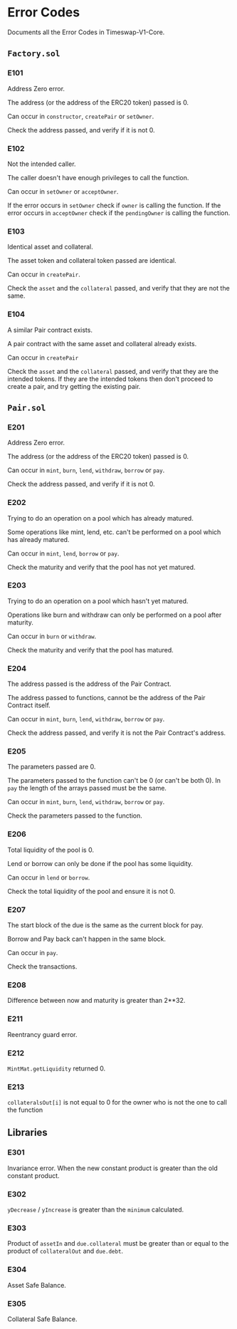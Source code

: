 # Error Codes

Documents all the Error Codes in Timeswap-V1-Core.

## `Factory.sol`

### E101

Address Zero error.

The address (or the address of the ERC20 token) passed is 0.

Can occur in `constructor`, `createPair` or `setOwner`.

Check the address passed, and verify if it is not 0.

### E102

Not the intended caller.

The caller doesn't have enough privileges to call the function.

Can occur in `setOwner` or `acceptOwner`.

If the error occurs in `setOwner` check if `owner` is calling the function. If the error occurs in `acceptOwner` check if the `pendingOwner` is calling the function.

### E103

Identical asset and collateral.

The asset token and collateral token passed are identical.

Can occur in `createPair`.

Check the `asset` and the `collateral` passed, and verify that they are not the same.

### E104

A similar Pair contract exists.

A pair contract with the same asset and collateral already exists.

Can occur in `createPair`

Check the `asset` and the `collateral` passed, and verify that they are the intended tokens. If they are the intended tokens then don't proceed to create a pair, and try getting the existing pair.

## `Pair.sol`

### E201

Address Zero error.

The address (or the address of the ERC20 token) passed is 0.

Can occur in `mint`, `burn`, `lend`, `withdraw`, `borrow` or `pay`.

Check the address passed, and verify if it is not 0.

### E202

Trying to do an operation on a pool which has already matured.

Some operations like mint, lend, etc. can't be performed on a pool which has already matured.

Can occur in `mint`, `lend`, `borrow` or `pay`.

Check the maturity and verify that the pool has not yet matured.

### E203

Trying to do an operation on a pool which hasn't yet matured.

Operations like burn and withdraw can only be performed on a pool after maturity.

Can occur in `burn` or `withdraw`.

Check the maturity and verify that the pool has matured.

### E204

The address passed is the address of the Pair Contract.

The address passed to functions, cannot be the address of the Pair Contract itself.

Can occur in `mint`, `burn`, `lend`, `withdraw`, `borrow` or `pay`.

Check the address passed, and verify it is not the Pair Contract's address.

### E205

The parameters passed are 0.

The parameters passed to the function can't be 0 (or can't be both 0). In `pay` the length of the arrays passed must be the same.

Can occur in `mint`, `burn`, `lend`, `withdraw`, `borrow` or `pay`.

Check the parameters passed to the function.

### E206

Total liquidity of the pool is 0.

Lend or borrow can only be done if the pool has some liquidity.

Can occur in `lend` or `borrow`.

Check the total liquidity of the pool and ensure it is not 0.

### E207

The start block of the due is the same as the current block for pay.

Borrow and Pay back can't happen in the same block.

Can occur in `pay`.

Check the transactions.

### E208

Difference between now and maturity is greater than 2**32.

### E211

Reentrancy guard error.

### E212

`MintMat.getLiquidity` returned 0.

### E213

`collateralsOut[i]` is not equal to 0 for the owner who is not the one to call the function

## Libraries

### E301

Invariance error. When the new constant product is greater than the old constant product.

### E302

`yDecrease` / `yIncrease` is greater than the `minimum` calculated.

### E303

Product of `assetIn` and `due.collateral` must be greater than or equal to the product of `collateralOut` and `due.debt`.

### E304

Asset Safe Balance.

### E305

Collateral Safe Balance.
